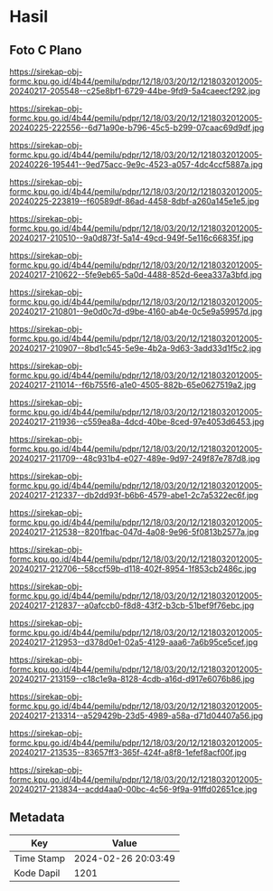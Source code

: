 # Hasil

## Foto C Plano

https://sirekap-obj-formc.kpu.go.id/4b44/pemilu/pdpr/12/18/03/20/12/1218032012005-20240217-205548--c25e8bf1-6729-44be-9fd9-5a4caeecf292.jpg

https://sirekap-obj-formc.kpu.go.id/4b44/pemilu/pdpr/12/18/03/20/12/1218032012005-20240225-222556--6d71a90e-b796-45c5-b299-07caac69d9df.jpg

https://sirekap-obj-formc.kpu.go.id/4b44/pemilu/pdpr/12/18/03/20/12/1218032012005-20240226-195441--9ed75acc-9e9c-4523-a057-4dc4ccf5887a.jpg

https://sirekap-obj-formc.kpu.go.id/4b44/pemilu/pdpr/12/18/03/20/12/1218032012005-20240225-223819--f60589df-86ad-4458-8dbf-a260a145e1e5.jpg

https://sirekap-obj-formc.kpu.go.id/4b44/pemilu/pdpr/12/18/03/20/12/1218032012005-20240217-210510--9a0d873f-5a14-49cd-949f-5e116c66835f.jpg

https://sirekap-obj-formc.kpu.go.id/4b44/pemilu/pdpr/12/18/03/20/12/1218032012005-20240217-210622--5fe9eb65-5a0d-4488-852d-6eea337a3bfd.jpg

https://sirekap-obj-formc.kpu.go.id/4b44/pemilu/pdpr/12/18/03/20/12/1218032012005-20240217-210801--9e0d0c7d-d9be-4160-ab4e-0c5e9a59957d.jpg

https://sirekap-obj-formc.kpu.go.id/4b44/pemilu/pdpr/12/18/03/20/12/1218032012005-20240217-210907--8bd1c545-5e9e-4b2a-9d63-3add33d1f5c2.jpg

https://sirekap-obj-formc.kpu.go.id/4b44/pemilu/pdpr/12/18/03/20/12/1218032012005-20240217-211014--f6b755f6-a1e0-4505-882b-65e0627519a2.jpg

https://sirekap-obj-formc.kpu.go.id/4b44/pemilu/pdpr/12/18/03/20/12/1218032012005-20240217-211936--c559ea8a-4dcd-40be-8ced-97e4053d6453.jpg

https://sirekap-obj-formc.kpu.go.id/4b44/pemilu/pdpr/12/18/03/20/12/1218032012005-20240217-211709--48c931b4-e027-489e-9d97-249f87e787d8.jpg

https://sirekap-obj-formc.kpu.go.id/4b44/pemilu/pdpr/12/18/03/20/12/1218032012005-20240217-212337--db2dd93f-b6b6-4579-abe1-2c7a5322ec6f.jpg

https://sirekap-obj-formc.kpu.go.id/4b44/pemilu/pdpr/12/18/03/20/12/1218032012005-20240217-212538--8201fbac-047d-4a08-9e96-5f0813b2577a.jpg

https://sirekap-obj-formc.kpu.go.id/4b44/pemilu/pdpr/12/18/03/20/12/1218032012005-20240217-212706--58ccf59b-d118-402f-8954-1f853cb2486c.jpg

https://sirekap-obj-formc.kpu.go.id/4b44/pemilu/pdpr/12/18/03/20/12/1218032012005-20240217-212837--a0afccb0-f8d8-43f2-b3cb-51bef9f76ebc.jpg

https://sirekap-obj-formc.kpu.go.id/4b44/pemilu/pdpr/12/18/03/20/12/1218032012005-20240217-212953--d378d0e1-02a5-4129-aaa6-7a6b95ce5cef.jpg

https://sirekap-obj-formc.kpu.go.id/4b44/pemilu/pdpr/12/18/03/20/12/1218032012005-20240217-213159--c18c1e9a-8128-4cdb-a16d-d917e6076b86.jpg

https://sirekap-obj-formc.kpu.go.id/4b44/pemilu/pdpr/12/18/03/20/12/1218032012005-20240217-213314--a529429b-23d5-4989-a58a-d71d04407a56.jpg

https://sirekap-obj-formc.kpu.go.id/4b44/pemilu/pdpr/12/18/03/20/12/1218032012005-20240217-213535--83657ff3-365f-424f-a8f8-1efef8acf00f.jpg

https://sirekap-obj-formc.kpu.go.id/4b44/pemilu/pdpr/12/18/03/20/12/1218032012005-20240217-213834--acdd4aa0-00bc-4c56-9f9a-91ffd02651ce.jpg


## Metadata

| Key        | Value               |
| ---------- | ------------------- |
| Time Stamp | 2024-02-26 20:03:49 |
| Kode Dapil | 1201                |



